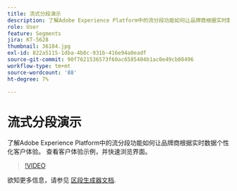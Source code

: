 ```yaml
---
title: 流式分段演示
description: 了解Adobe Experience Platform中的流分段功能如何让品牌商根据实时数据个性化客户体验。 查看客户体验示例，并快速浏览界面。
role: User
feature: Segments
jira: KT-5628
thumbnail: 36184.jpg
exl-id: 822a5115-1dba-4b8c-931b-416e94a0eadf
source-git-commit: 90f7621536573f60ac6585404b1ac0e49cb08496
workflow-type: tm+mt
source-wordcount: '88'
ht-degree: 7%

---
```


# 流式分段演示

了解Adobe Experience Platform中的流分段功能如何让品牌商根据实时数据个性化客户体验。 查看客户体验示例，并快速浏览界面。

>[!VIDEO](https://video.tv.adobe.com/v/36184?quality=12&learn=on)

欲知更多信息，请参见 [区段生成器文档](https://experienceleague.adobe.com/docs/experience-platform/segmentation/ui/segment-builder.html).

